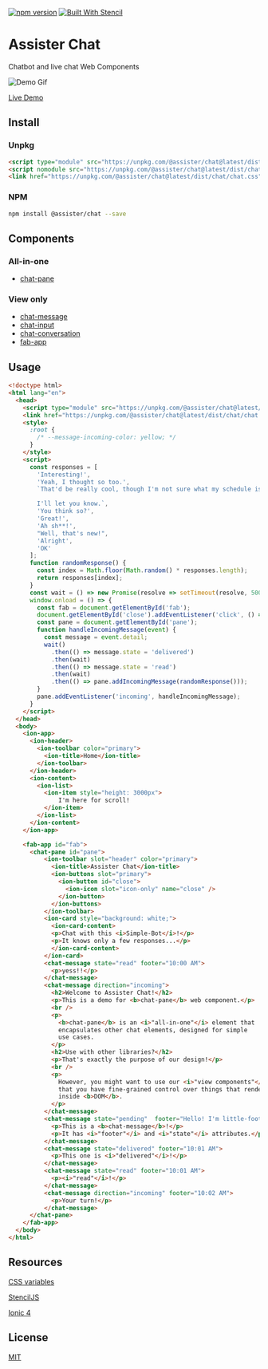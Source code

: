 [![npm version](https://badge.fury.io/js/%40assister%2Fchat.svg)](https://www.npmjs.com/package/@assister/chat)
[![Built With Stencil](https://img.shields.io/badge/-Built%20With%20Stencil-16161d.svg?logo=data%3Aimage%2Fsvg%2Bxml%3Bbase64%2CPD94bWwgdmVyc2lvbj0iMS4wIiBlbmNvZGluZz0idXRmLTgiPz4KPCEtLSBHZW5lcmF0b3I6IEFkb2JlIElsbHVzdHJhdG9yIDE5LjIuMSwgU1ZHIEV4cG9ydCBQbHVnLUluIC4gU1ZHIFZlcnNpb246IDYuMDAgQnVpbGQgMCkgIC0tPgo8c3ZnIHZlcnNpb249IjEuMSIgaWQ9IkxheWVyXzEiIHhtbG5zPSJodHRwOi8vd3d3LnczLm9yZy8yMDAwL3N2ZyIgeG1sbnM6eGxpbms9Imh0dHA6Ly93d3cudzMub3JnLzE5OTkveGxpbmsiIHg9IjBweCIgeT0iMHB4IgoJIHZpZXdCb3g9IjAgMCA1MTIgNTEyIiBzdHlsZT0iZW5hYmxlLWJhY2tncm91bmQ6bmV3IDAgMCA1MTIgNTEyOyIgeG1sOnNwYWNlPSJwcmVzZXJ2ZSI%2BCjxzdHlsZSB0eXBlPSJ0ZXh0L2NzcyI%2BCgkuc3Qwe2ZpbGw6I0ZGRkZGRjt9Cjwvc3R5bGU%2BCjxwYXRoIGNsYXNzPSJzdDAiIGQ9Ik00MjQuNywzNzMuOWMwLDM3LjYtNTUuMSw2OC42LTkyLjcsNjguNkgxODAuNGMtMzcuOSwwLTkyLjctMzAuNy05Mi43LTY4LjZ2LTMuNmgzMzYuOVYzNzMuOXoiLz4KPHBhdGggY2xhc3M9InN0MCIgZD0iTTQyNC43LDI5Mi4xSDE4MC40Yy0zNy42LDAtOTIuNy0zMS05Mi43LTY4LjZ2LTMuNkgzMzJjMzcuNiwwLDkyLjcsMzEsOTIuNyw2OC42VjI5Mi4xeiIvPgo8cGF0aCBjbGFzcz0ic3QwIiBkPSJNNDI0LjcsMTQxLjdIODcuN3YtMy42YzAtMzcuNiw1NC44LTY4LjYsOTIuNy02OC42SDMzMmMzNy45LDAsOTIuNywzMC43LDkyLjcsNjguNlYxNDEuN3oiLz4KPC9zdmc%2BCg%3D%3D&colorA=16161d&style=flat-square)](https://stenciljs.com/)

# Assister Chat

Chatbot and live chat Web Components

![Demo Gif](https://i.imgur.com/gt0TjLS.gif)

[Live Demo](https://assister.ai/chat/)

## Install

### Unpkg

```html
<script type="module" src="https://unpkg.com/@assister/chat@latest/dist/chat/chat.esm.js"></script>
<script nomodule src="https://unpkg.com/@assister/chat@latest/dist/chat/chat.js"></script>
<link href="https://unpkg.com/@assister/chat@latest/dist/chat/chat.css" rel="stylesheet">
```

### NPM

```sh
npm install @assister/chat --save
```

## Components

### All-in-one

- [chat-pane](https://github.com/assister-ai/assister/tree/master/packages/chat/src/components/pane)

### View only

- [chat-message](https://github.com/assister-ai/assister/tree/master/packages/chat/src/components/message)
- [chat-input](https://github.com/assister-ai/assister/tree/master/packages/chat/src/components/input)
- [chat-conversation](https://github.com/assister-ai/assister/tree/master/packages/chat/src/components/conversation)
- [fab-app](https://github.com/assister-ai/assister/tree/master/packages/chat/src/components/fab)

## Usage

```html
<!doctype html>
<html lang="en">
  <head>
    <script type="module" src="https://unpkg.com/@assister/chat@latest/dist/chat/chat.esm.js"></script>
    <link href="https://unpkg.com/@assister/chat@latest/dist/chat/chat.css" rel="stylesheet">
    <style>
      :root {
        /* --message-incoming-color: yellow; */
      }
    </style>
    <script>
      const responses = [
        'Interesting!',
        'Yeah, I thought so too.',
        `That'd be really cool, though I'm not sure what my schedule is...

        I'll let you know.`,
        'You think so?',
        'Great!',
        'Ah sh**!',
        "Well, that's new!",
        'Alright',
        'OK'
      ];
      function randomResponse() {
        const index = Math.floor(Math.random() * responses.length);
        return responses[index];
      }
      const wait = () => new Promise(resolve => setTimeout(resolve, 500));
      window.onload = () => {
        const fab = document.getElementById('fab');
        document.getElementById('close').addEventListener('click', () => fab.close());
        const pane = document.getElementById('pane');
        function handleIncomingMessage(event) {
          const message = event.detail;
          wait()
            .then(() => message.state = 'delivered')
            .then(wait)
            .then(() => message.state = 'read')
            .then(wait)
            .then(() => pane.addIncomingMessage(randomResponse()));
        }
        pane.addEventListener('incoming', handleIncomingMessage);
      }
    </script>
  </head>
  <body>
    <ion-app>      
      <ion-header>
        <ion-toolbar color="primary">
          <ion-title>Home</ion-title>
        </ion-toolbar>
      </ion-header>
      <ion-content>
        <ion-list>
          <ion-item style="height: 3000px">
              I'm here for scroll!
          </ion-item>
        </ion-list>
      </ion-content>
    </ion-app>

    <fab-app id="fab">
      <chat-pane id="pane">
          <ion-toolbar slot="header" color="primary">
            <ion-title>Assister Chat</ion-title>
            <ion-buttons slot="primary">
              <ion-button id="close">
                <ion-icon slot="icon-only" name="close" />
              </ion-button>
            </ion-buttons>
          </ion-toolbar>
          <ion-card style="background: white;">
            <ion-card-content>
            <p>Chat with this <i>Simple-Bot</i>!</p>
            <p>It knows only a few responses...</p>
            </ion-card-content>
          </ion-card>
          <chat-message state="read" footer="10:00 AM">
            <p>yess!!</p>
          </chat-message>
          <chat-message direction="incoming">
            <h2>Welcome to Assister Chat!</h2>
            <p>This is a demo for <b>chat-pane</b> web component.</p>
            <br />
            <p>
              <b>chat-pane</b> is an <i>"all-in-one"</i> element that
              encapsulates other chat elements, designed for simple
              use cases.
            </p>
            <h2>Use with other libraries?</h2>
            <p>That's exactly the purpose of our design!</p>
            <br />
            <p>
              However, you might want to use our <i>"view components"</i> so
              that you have fine-grained control over things that render
              inside <b>DOM</b>.
            </p>
          </chat-message>
          <chat-message state="pending"  footer="Hello! I'm little-footer!">
            <p>This is a <b>chat-message</b>!</p>
            <p>It has <i>"footer"</i> and <i>"state"</i> attributes.</p>              
          </chat-message>
          <chat-message state="delivered" footer="10:01 AM">
            <p>This one is <i>"delivered"</i>!</p>
          </chat-message>
          <chat-message state="read" footer="10:01 AM">
            <p><i>"read"</i>!</p>
          </chat-message>
          <chat-message direction="incoming" footer="10:02 AM">
            <p>Your turn!</p>
          </chat-message>
      </chat-pane>
    </fab-app>
  </body>
</html>
```

## Resources

[CSS variables](https://github.com/assister-ai/assister/blob/master/packages/chat/src/global/app.css#L33)

[StencilJS](https://stenciljs.com/docs/decorators)

[Ionic 4](https://ionicframework.com/docs/components)

## License

[MIT](https://github.com/assister-ai/assister/blob/master/LICENSE)
